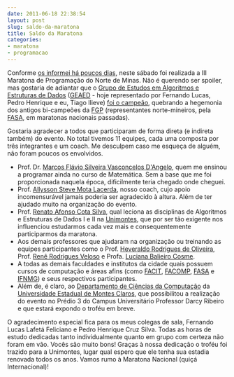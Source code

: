 ```yaml
---
date: 2011-06-18 22:38:54
layout: post
slug: saldo-da-maratona
title: Saldo da Maratona
categories:
- maratona
- programacao
---
```


Conforme [os informei há poucos dias](http://blog.myhro.info/2011/06/iii-maratona-de-programacao/), neste sábado foi realizada a III Maratona de Programação do Norte de Minas. Não é querendo ser spoiler, mas gostaria de adiantar que o [Grupo de Estudos em Algoritmos e Estruturas de Dados](https://github.com/myhro/GEAED) ([GEAED](https://github.com/myhro/GEAED) - hoje representado por Fernando Lucas, Pedro Henrique e eu, Tiago Ilieve) [foi o campeão](http://www.dcc.unimontes.br/maratona/), quebrando a hegemonia dos antigos bi-campeões da [FGP](http://www.fasa.edu.br/novoportal/index.php?option=com_content&task=view&id=479&itemid=122) (representantes norte-mineiros, pela [FASA](http://www.fasa.edu.br/), em maratonas nacionais passadas).

Gostaria agradecer a todos que participaram de forma direta (e indireta também) do evento. No total tivemos 11 equipes, cada uma composta por três integrantes e um coach. Me desculpem caso me esqueça de alguém, não foram poucos os envolvidos.

* Prof. Dr. [Marcos Flávio Silveira Vasconcelos D'Angelo](http://buscatextual.cnpq.br/buscatextual/visualizacv.do?id=K4704720Y6), quem me ensinou a programar ainda no curso de Matemática. Sem a base que me foi proporcionada naquela época, dificilmente teria chegado onde cheguei.  
* Prof. [Allysson Steve Mota Lacerda](http://buscatextual.cnpq.br/buscatextual/visualizacv.do?id=K4718016Z4), nosso coach, cujo apoio incomensurável jamais poderia ser agradecido à altura. Além de ter ajudado muito na organização do evento.  
* Prof. [Renato Afonso Cota Silva](http://buscatextual.cnpq.br/buscatextual/visualizacv.do?id=K4742948Z3), qual leciona as disciplinas de Algoritmos e Estruturas de Dados I e II na [Unimontes](http://www.unimontes.br/), que por ser tão exigente nos influenciou estudarmos cada vez mais e consequentemente participarmos da maratona.  
* Aos demais professores que ajudaram na organização ou treinando as equipes participantes como o Prof. [Heveraldo Rodrigues de Oliveira](http://buscatextual.cnpq.br/buscatextual/visualizacv.do?id=K4758727J6), Prof. [Renê Rodrigues Veloso](http://buscatextual.cnpq.br/buscatextual/visualizacv.do?id=K4759324E8) e Profa. [Luciana Balieiro Cosme](http://buscatextual.cnpq.br/buscatextual/visualizacv.do?id=K4277437U7).  
* A todas as demais faculdades e institutos da cidade quais possuem cursos de computação e áreas afins (como [FACIT](http://www.femc.edu.br/), [FACOMP](http://www.facomp.edu.br/), [FASA](http://www.fasa.edu.br/) e [IFNMG](http://www.ifnmg.edu.br/)) e seus respectivos participantes.  
* Além de, é claro, ao [Departamento de Ciências da Computação](http://www.dcc.unimontes.br/) da [Universidade Estadual de Montes Claros](http://www.unimontes.br/), que possibilitou a realização do evento no Prédio 3 do Campus Universitário Professor Darcy Ribeiro e que estará expondo o troféu em breve.

O agradecimento especial fica para os meus colegas de sala, Fernando Lucas Lafetá Feliciano e Pedro Henrique Cruz Silva. Todas as horas de estudo dedicadas tanto individualmente quanto em grupo com certeza não foram em vão. Vocês são muito bons! Graças à nossa dedicação o troféu foi trazido para a Unimontes, lugar qual espero que ele tenha sua estadia renovada todos os anos. Vamos rumo à Maratona Nacional (quiçá Internacional)!
